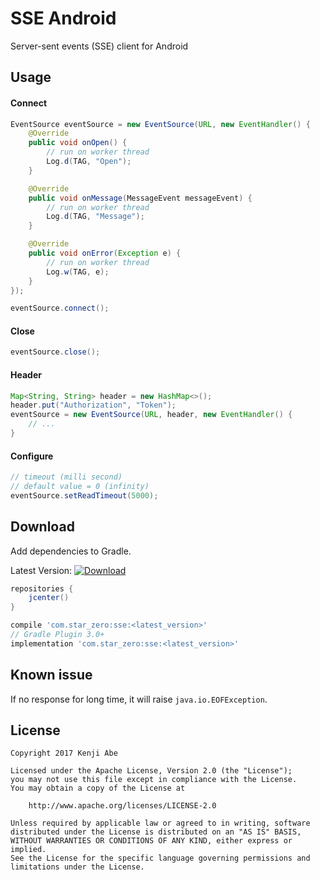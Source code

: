 SSE Android
===

Server-sent events (SSE) client for Android

## Usage

#### Connect

```java
EventSource eventSource = new EventSource(URL, new EventHandler() {
    @Override
    public void onOpen() {
        // run on worker thread
        Log.d(TAG, "Open");
    }

    @Override
    public void onMessage(MessageEvent messageEvent) {
        // run on worker thread
        Log.d(TAG, "Message");
    }

    @Override
    public void onError(Exception e) {
        // run on worker thread
        Log.w(TAG, e);
    }
});

eventSource.connect();
```

#### Close

```java
eventSource.close();
```

#### Header

```java
Map<String, String> header = new HashMap<>();
header.put("Authorization", "Token");
eventSource = new EventSource(URL, header, new EventHandler() {
    // ...
}
```

#### Configure

```java
// timeout (milli second)
// default value = 0 (infinity)
eventSource.setReadTimeout(5000);
```

## Download

Add dependencies to Gradle.

Latest Version: [ ![Download](https://api.bintray.com/packages/star-zero/maven/sse/images/download.svg) ](https://bintray.com/star-zero/maven/sse/_latestVersion)

```groovy
repositories {
    jcenter()
}

compile 'com.star_zero:sse:<latest_version>'
// Gradle Plugin 3.0+
implementation 'com.star_zero:sse:<latest_version>'
```

## Known issue

If no response for long time, it will raise `java.io.EOFException`.

## License

    Copyright 2017 Kenji Abe
    
    Licensed under the Apache License, Version 2.0 (the "License");
    you may not use this file except in compliance with the License.
    You may obtain a copy of the License at
    
        http://www.apache.org/licenses/LICENSE-2.0
    
    Unless required by applicable law or agreed to in writing, software
    distributed under the License is distributed on an "AS IS" BASIS,
    WITHOUT WARRANTIES OR CONDITIONS OF ANY KIND, either express or implied.
    See the License for the specific language governing permissions and
    limitations under the License.
